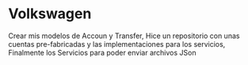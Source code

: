 # Volkswagen
Crear mis modelos de Accoun y Transfer,
Hice un repositorio con unas cuentas pre-fabricadas y las implementaciones para los servicios,
Finalmente los Servicios para poder enviar archivos JSon 
